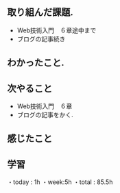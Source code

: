 ## 取り組んだ課題. 
+ Web技術入門　６章途中まで
+ ブログの記事続き
## わかったこと.
 
 ## 次やること 　
+ Web技術入門　６章  　　            
+ ブログの記事をかく.  
## 感じたこと

## 学習
・today : 1h 
・week:5h
・total : 85.5h